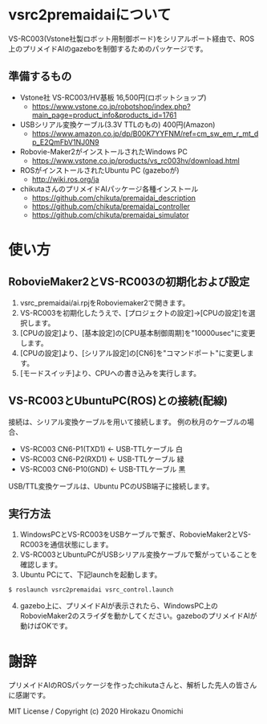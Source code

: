 # vsrc2premaidaiについて
VS-RC003(Vstone社製ロボット用制御ボード)をシリアルポート経由で、ROS上のプリメイドAIのgazeboを制御するためのパッケージです。

## 準備するもの
- Vstone社 VS-RC003/HV基板 16,500円(ロボットショップ)
  - https://www.vstone.co.jp/robotshop/index.php?main_page=product_info&products_id=1761
- USBシリアル変換ケーブル(3.3V TTLのもの) 400円(Amazon)
  - https://www.amazon.co.jp/dp/B00K7YYFNM/ref=cm_sw_em_r_mt_dp_E2QmFbV1NJ0N9
- Robovie-Maker2がインストールされたWindows PC
  - https://www.vstone.co.jp/products/vs_rc003hv/download.html
- ROSがインストールされたUbuntu PC (gazeboが)
  - http://wiki.ros.org/ja
- chikutaさんのプリメイドAIパッケージ各種インストール
  - https://github.com/chikuta/premaidai_description
  - https://github.com/chikuta/premaidai_controller
  - https://github.com/chikuta/premaidai_simulator

# 使い方

## RobovieMaker2とVS-RC003の初期化および設定

1. vsrc_premaidai/ai.rpjをRoboviemaker2で開きます。
2. VS-RC003を初期化したうえで、[プロジェクトの設定]→[CPUの設定]を選択します。
3. [CPUの設定]より、[基本設定]の[CPU基本制御周期]を"10000usec"に変更します。
4. [CPUの設定]より、[シリアル設定]の[CN6]を"コマンドポート"に変更します。
5. [モードスイッチ]より、CPUへの書き込みを実行します。


## VS-RC003とUbuntuPC(ROS)との接続(配線)

接続は、シリアル変換ケーブルを用いて接続します。
例の秋月のケーブルの場合、
- VS-RC003 CN6-P1(TXD1) ← USB-TTLケーブル 白
- VS-RC003 CN6-P2(RXD1) ← USB-TTLケーブル 緑
- VS-RC003 CN6-P10(GND) ← USB-TTLケーブル 黒

USB/TTL変換ケーブルは、Ubuntu PCのUSB端子に接続します。

## 実行方法

1. WindowsPCとVS-RC003をUSBケーブルで繋ぎ、RobovieMaker2とVS-RC003を通信状態にします。
2. VS-RC003とUbuntuPCがUSBシリアル変換ケーブルで繋がっていることを確認します。
3. Ubuntu PCにて、下記launchを起動します。
```
$ roslaunch vsrc2premaidai vsrc_control.launch
```
4. gazebo上に、プリメイドAIが表示されたら、WindowsPC上のRobovieMaker2のスライダを動かしてください。gazeboのプリメイドAIが動けばOKです。

# 謝辞
プリメイドAIのROSパッケージを作ったchikutaさんと、解析した先人の皆さんに感謝です。

MIT License / Copyright (c) 2020 Hirokazu Onomichi
